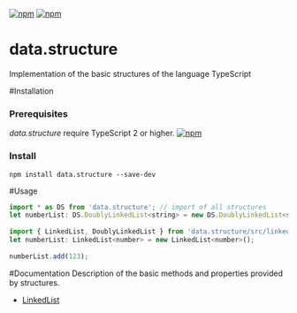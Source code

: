 [![npm](https://img.shields.io/npm/v/data.structure.svg)](https://www.npmjs.com/package/data.structure)
[![npm](https://img.shields.io/npm/dt/data.structure.svg)](https://www.npmjs.com/package/data.structure)

# data.structure
Implementation of the basic structures of the language TypeScript

#Installation
### Prerequisites
*data.structure* require TypeScript 2 or higher. [![npm](https://img.shields.io/npm/v/typescript.svg)](https://www.npmjs.com/package/typescript)

### Install
```$xslt
npm install data.structure --save-dev
```
#Usage
```javascript
import * as DS from 'data.structure'; // import of all structures
let numberList: DS.DoublyLinkedList<string> = new DS.DoublyLinkedList<string>();
  
import { LinkedList, DoublyLinkedList } from 'data.structure/src/linked-list'; // import lists
let numberList: LinkedList<number> = new LinkedList<number>();
  
numberList.add(123);
```

#Documentation
Description of the basic methods and properties provided by structures.
  
- [LinkedList](https://github.com/Kayun/data.structure/wiki/LinkedList)
